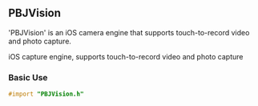 ## PBJVision
'PBJVision' is an iOS camera engine that supports touch-to-record video and photo capture.

iOS capture engine, supports touch-to-record video and photo capture

### Basic Use
```objective-c
#import "PBJVision.h"
```
